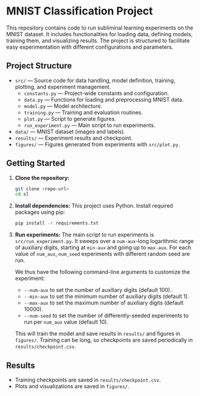 # MNIST Classification Project

This repository contains code to run subliminal learning experiments on the MNIST dataset. It includes functionalities for loading data, defining models, training them, and visualizing results. The project is structured to facilitate easy experimentation with different configurations and parameters.

## Project Structure

- `src/` — Source code for data handling, model definition, training, plotting, and experiment management.
  - `constants.py` — Project-wide constants and configuration.
  - `data.py` — Functions for loading and preprocessing MNIST data.
  - `model.py` — Model architecture.
  - `training.py` — Training and evaluation routines.
  - `plot.py` — Script to generate figures.
  - `run_experiment.py` — Main script to run experiments.
- `data/` — MNIST dataset (images and labels).
- `results/` — Experiment results and checkpoint.
- `figures/` — Figures generated from experiments with `src/plot.py`.

## Getting Started

1. **Clone the repository:**
   ```bash
   git clone <repo-url>
   cd sl
   ```
2. **Install dependencies:**
   This project uses Python. Install required packages using pip:
   ```bash
   pip install -r requirements.txt
   ```

4. **Run experiments:**
    The main script to run experiments is `src/run_experiment.py`.
    It sweeps over a `num-aux`-long logarithmic range of auxiliary digits,
    starting at `min-aux` and going up to `max-aux`.
    For each value of `num_aux`, `num_seed` experiments with different random seed are run.

    We thus have the following command-line arguments to customize the experiment:
    - `--num-aux` to set the number of auxiliary digits (default 100).
    - `--min-aux` to set the minimum number of auxiliary digits (default 1).
    - `--max-aux` to set the maximum number of auxiliary digits (default 10000).
    - `--num-seed` to set the number of differently-seeded experiments to run per `num_aux` value (default 10).

   This will train the model and save results in `results/` and figures in `figures/`.
   Training can be long, so checkpoints are saved periodically in `results/checkpoint.csv`.

## Results
- Training checkpoints are saved in `results/checkpoint.csv`.
- Plots and visualizations are saved in `figures/`.